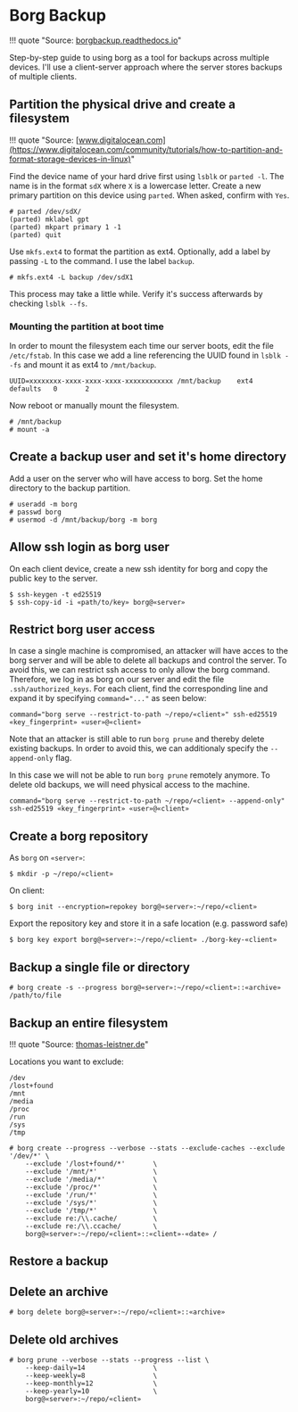 # Borg Backup

!!! quote "Source: [borgbackup.readthedocs.io](https://borgbackup.readthedocs.io/en/stable/)"

Step-by-step guide to using borg as a tool for backups across multiple devices. I'll use a client-server approach where the server stores backups of multiple clients.

## Partition the physical drive and create a filesystem

!!! quote "Source: [www.digitalocean.com](https://www.digitalocean.com/community/tutorials/how-to-partition-and-format-storage-devices-in-linux)"

Find the device name of your hard drive first using `lsblk` or `parted -l`. The name is in the format `sdX` where `X` is a lowercase letter. Create a new primary partition on this device using `parted`. When asked, confirm with `Yes`.

```console
# parted /dev/sdX/
(parted) mklabel gpt
(parted) mkpart primary 1 -1
(parted) quit
```

Use `mkfs.ext4` to format the partition as ext4. Optionally, add a label by passing `-L` to the command. I use the label `backup`.

```console
# mkfs.ext4 -L backup /dev/sdX1
```

This process may take a little while. Verify it's success afterwards by checking `lsblk --fs`.

### Mounting the partition at boot time

In order to mount the filesystem each time our server boots, edit the file `/etc/fstab`. In this case we add a line referencing the UUID found in `lsblk --fs` and mount it as ext4 to `/mnt/backup`.

```
UUID=xxxxxxxx-xxxx-xxxx-xxxx-xxxxxxxxxxxx /mnt/backup    ext4    defaults   0       2
```

Now reboot or manually mount the filesystem.

```console
# /mnt/backup
# mount -a
```

## Create a backup user and set it's home directory

Add a user on the server who will have access to borg. Set the home directory to the backup partition.

```console
# useradd -m borg
# passwd borg
# usermod -d /mnt/backup/borg -m borg
```

## Allow ssh login as borg user

On each client device, create a new ssh identity for borg and copy the public key to the server.

```console
$ ssh-keygen -t ed25519
$ ssh-copy-id -i «path/to/key» borg@«server»
```

## Restrict borg user access

In case a single machine is compromised, an attacker will have acces to the borg server and will be able to delete all backups and control the server. To avoid this, we can restrict ssh access to only allow the borg command. Therefore, we log in as borg on our server and edit the file `.ssh/authorized_keys`. For each client, find the corresponding line and expand it by specifying `command="..."` as seen below:

```
command="borg serve --restrict-to-path ~/repo/«client»" ssh-ed25519 «key_fingerprint» «user»@«client»
```

Note that an attacker is still able to run `borg prune` and thereby delete existing backups. In order to avoid this, we can additionaly specify the `--append-only` flag.

In this case we will not be able to run `borg prune` remotely anymore. To delete old backups, we will need physical access to the machine.

```
command="borg serve --restrict-to-path ~/repo/«client» --append-only" ssh-ed25519 «key_fingerprint» «user»@«client»
```

## Create a borg repository

As `borg` on `«server»`:
```console
$ mkdir -p ~/repo/«client»
```

On client:

```console
$ borg init --encryption=repokey borg@«server»:~/repo/«client»
```

Export the repository key and store it in a safe location (e.g. password safe)

```console
$ borg key export borg@«server»:~/repo/«client» ./borg-key-«client»
```

## Backup a single file or directory

```console
# borg create -s --progress borg@«server»:~/repo/«client»::«archive» /path/to/file
```

## Backup an entire filesystem

!!! quote "Source: [thomas-leistner.de](https://thomas-leister.de/server-backups-mit-borg/)"

Locations you want to exclude:

```
/dev
/lost+found
/mnt
/media
/proc
/run
/sys
/tmp
```

```console
# borg create --progress --verbose --stats --exclude-caches --exclude '/dev/*' \
    --exclude '/lost+found/*'       \
    --exclude '/mnt/*'              \
    --exclude '/media/*'            \
    --exclude '/proc/*'             \
    --exclude '/run/*'              \
    --exclude '/sys/*'              \
    --exclude '/tmp/*'              \
    --exclude re:/\\.cache/         \
    --exclude re:/\\.ccache/        \
    borg@«server»:~/repo/«client»::«client»-«date» /
```

## Restore a backup

## Delete an archive

```console
# borg delete borg@«server»:~/repo/«client»::«archive»
```

## Delete old archives

```console
# borg prune --verbose --stats --progress --list \
    --keep-daily=14                 \
    --keep-weekly=8                 \
    --keep-monthly=12               \
    --keep-yearly=10                \
    borg@«server»:~/repo/«client»
```
